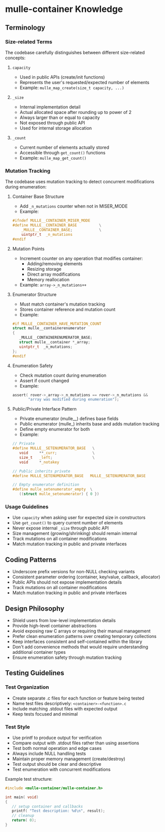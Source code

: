 # mulle-container Knowledge

## Terminology

### Size-related Terms

The codebase carefully distinguishes between different size-related concepts:

1. `capacity` 
   - Used in public APIs (create/init functions)
   - Represents the user's requested/expected number of elements
   - Example: `mulle_map_create(size_t capacity, ...)`

2. `_size` 
   - Internal implementation detail
   - Actual allocated space after rounding up to power of 2
   - Always larger than or equal to capacity
   - Not exposed through public API
   - Used for internal storage allocation

3. `_count`
   - Current number of elements actually stored
   - Accessible through `get_count()` functions
   - Example: `mulle_map_get_count()`

### Mutation Tracking

The codebase uses mutation tracking to detect concurrent modifications during enumeration:

1. Container Base Structure
   - Add `_n_mutations` counter when not in MISER_MODE
   - Example:
   ```c
   #ifndef MULLE__CONTAINER_MISER_MODE
   #define MULLE__CONTAINER_BASE          \
       _MULLE__CONTAINER_BASE;            \
       uintptr_t  _n_mutations
   #endif
   ```

2. Mutation Points
   - Increment counter on any operation that modifies container:
     - Adding/removing elements
     - Resizing storage
     - Direct array modifications
     - Memory reallocation
   - Example: `array->_n_mutations++`

3. Enumerator Structure
   - Must match container's mutation tracking
   - Stores container reference and mutation count
   - Example:
   ```c
   #if MULLE__CONTAINER_HAVE_MUTATION_COUNT
   struct mulle__containerenumerator
   {
      _MULLE__CONTAINERENUMERATOR_BASE;
      struct mulle__container *_array;
      uintptr_t  _n_mutations;
   };
   #endif
   ```

4. Enumeration Safety
   - Check mutation count during enumeration
   - Assert if count changed
   - Example:
   ```c
   assert( rover->_array->_n_mutations == rover->_n_mutations && 
          "array was modified during enumeration");
   ```

5. Public/Private Interface Pattern
   - Private enumerator (mulle__) defines base fields
   - Public enumerator (mulle_) inherits base and adds mutation tracking
   - Define empty enumerator for both
   - Example:
   ```c
   // Private
   #define MULLE__SETENUMERATOR_BASE   \
      void     **_curr;                \
      size_t   _left;                  \
      void     *_notakey

   // Public inherits private
   #define MULLE_SETENUMERATOR_BASE   MULLE__SETENUMERATOR_BASE

   // Empty enumerator definition
   #define mulle_setenumerator_empty  \
      ((struct mulle_setenumerator) { 0 })
   ```

### Usage Guidelines

- Use `capacity` when asking user for expected size in constructors
- Use `get_count()` to query current number of elements
- Never expose internal `_size` through public API
- Size management (growing/shrinking) should remain internal
- Track mutations on all container modifications
- Match mutation tracking in public and private interfaces

## Coding Patterns

- Underscore prefix versions for non-NULL checking variants
- Consistent parameter ordering (container, key/value, callback, allocator)
- Public APIs should not expose implementation details
- Track mutations on all container modifications
- Match mutation tracking in public and private interfaces

## Design Philosophy

- Shield users from low-level implementation details
- Provide high-level container abstractions
- Avoid exposing raw C arrays or requiring their manual management
- Prefer clean enumeration patterns over creating temporary collections
- Keep interfaces consistent and self-contained within the library
- Don't add convenience methods that would require understanding additional container types
- Ensure enumeration safety through mutation tracking

## Testing Guidelines

### Test Organization

- Create separate .c files for each function or feature being tested
- Name test files descriptively: `<container>-<function>.c`
- Include matching .stdout files with expected output
- Keep tests focused and minimal

### Test Style

- Use printf to produce output for verification
- Compare output with .stdout files rather than using assertions
- Test both normal operation and edge cases
- Always include NULL handling tests
- Maintain proper memory management (create/destroy)
- Test output should be clear and descriptive
- Test enumeration with concurrent modifications

Example test structure:
```c
#include <mulle-container/mulle-container.h>

int main( void)
{
   // setup container and callbacks
   printf( "Test description: %d\n", result);
   // cleanup
   return( 0);
}
```

